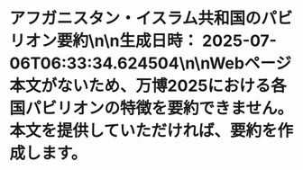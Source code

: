 # アフガニスタン・イスラム共和国のパビリオン要約\n\n**生成日時：** 2025-07-06T06:33:34.624504\n\nWebページ本文がないため、万博2025における各国パビリオンの特徴を要約できません。  本文を提供していただければ、要約を作成します。